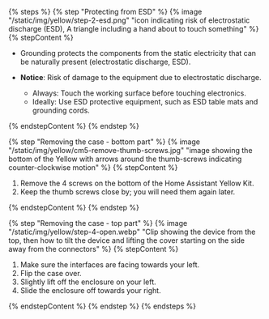 <!---Opening the case (Raspberry Pi Compute Module 4)-->

{% steps %}
{% step "Protecting from ESD" %}
{% image "/static/img/yellow/step-2-esd.png" "icon indicating risk of electrostatic discharge (ESD), A triangle including a hand about to touch something" %}
{% stepContent %}

- Grounding protects the components from the static electricity that can be naturally present (electrostatic discharge, ESD).

- **Notice**: Risk of damage to the equipment due to electrostatic discharge.
   - Always: Touch the working surface before touching electronics.
   - Ideally: Use ESD protective equipment, such as ESD table mats and grounding cords.

{% endstepContent %}
{% endstep %}

{% step "Removing the case - bottom part" %}
{% image "/static/img/yellow/cm5-remove-thumb-screws.jpg" "image showing the bottom of the Yellow with arrows around the thumb-screws indicating counter-clockwise motion" %}
{% stepContent %}

1. Remove the 4 screws on the bottom of the Home Assistant Yellow Kit.
2. Keep the thumb screws close by; you will need them again later.

{% endstepContent %}
{% endstep %}

{% step "Removing the case - top part" %}
{% image "/static/img/yellow/step-4-open.webp" "Clip showing the device from the top, then how to tilt the device and lifting the cover starting on the side away from the connectors" %}
{% stepContent %}

1. Make sure the interfaces are facing towards your left.
2. Flip the case over.
3. Slightly lift off the enclosure on your left.
4. Slide the enclosure off towards your right.

{% endstepContent %}
{% endstep %}
{% endsteps %}